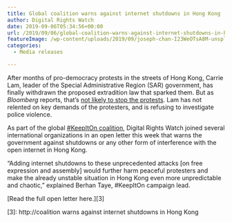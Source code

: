 ```yaml
---
title: Global coalition warns against internet shutdowns in Hong Kong
author: Digital Rights Watch
date: 2019-09-06T05:34:56+00:00
url: /2019/09/06/global-coalition-warns-against-internet-shutdowns-in-hong-kong/
featureImage: /wp-content/uploads/2019/09/joseph-chan-I23WeOTsA8M-unsplash.jpg
categories:
  - Media releases

---
```

After months of pro-democracy protests in the streets of Hong Kong, Carrie Lam, leader of the Special Administrative Region (SAR) government, has finally withdrawn the proposed extradition law that sparked them. But as _Bloomberg_ reports, that&#8217;s [not likely to stop the protests][1]. Lam has not relented on key demands of the protesters, and is refusing to investigate police violence.

As part of the global [#KeepItOn coalition][2], Digital Rights Watch joined several international organizations in an open letter this week that warns the government against shutdowns or any other form of interference with the open internet in Hong Kong.

&#8220;Adding internet shutdowns to these unprecedented attacks [on free expression and assembly] would further harm peaceful protesters and make the already unstable situation in Hong Kong even more unpredictable and chaotic,&#8221; explained Berhan Taye, #KeepItOn campaign lead.

[Read the full open letter here.][3]

 [1]: https://www.bloomberg.com/news/articles/2019-09-04/lam-s-retreat-in-hong-kong-fails-to-satisfy-impatient-protesters
 [2]: https://www.accessnow.org/keepiton/
 [3]: http://coalition warns against internet shutdowns in Hong Kong
